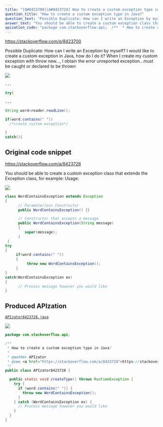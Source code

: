 ```yaml
---
title: "[Q#8423700][A#8423728] How to create a custom exception type in Java?"
question_title: "How to create a custom exception type in Java?"
question_text: "Possible Duplicate: How can I write an Exception by myself? I would like to create a custom exception in Java, how do I do it? When I create my custom exception with throw new..., I obtain the error unreported exception...must be caught or declared to be thrown"
answer_text: "You should be able to create a custom exception class that extends the Exception class, for example: Usage:"
apization_code: "package com.stackoverflow.api;  /**  * How to create a custom exception type in Java?  *  * @author APIzator  * @see <a href=\"https://stackoverflow.com/a/8423728\">https://stackoverflow.com/a/8423728</a>  */ public class APIzator8423728 {    public static void createType() throws RuntimeException {     try {       if (word.contains(\" \")) {         throw new WordContainsException();       }     } catch (WordContainsException ex) {       // Process message however you would like     }   } }"
---
```


https://stackoverflow.com/q/8423700

Possible Duplicate:
How can I write an Exception by myself?
I would like to create a custom exception in Java, how do I do it?
When I create my custom exception with throw new..., I obtain the error unreported exception...must be caught or declared to be thrown


<div class="code-logo"><img src="/stackoverflow.png" /></div>

```java
...

try{

...

String word=reader.readLine();

if(word.contains(" "))
  /*create custom exception*/

}
catch(){
```


## Original code snippet

https://stackoverflow.com/a/8423728

You should be able to create a custom exception class that extends the Exception class, for example:
Usage:

<div class="code-logo"><img src="/stackoverflow.png" /></div>

```java
class WordContainsException extends Exception
{
      // Parameterless Constructor
      public WordContainsException() {}

      // Constructor that accepts a message
      public WordContainsException(String message)
      {
         super(message);
      }
 }
try
{
     if(word.contains(" "))
     {
          throw new WordContainsException();
     }
}
catch(WordContainsException ex)
{
      // Process message however you would like
}
```

## Produced APIzation

[`APIzator8423728.java`](https://github.com/pasqualesalza/apization-temp-data/raw/master/search/APIzator8423728.java)

<div class="code-logo"><img src="/apizator.png" /></div>

```java
package com.stackoverflow.api;

/**
 * How to create a custom exception type in Java?
 *
 * @author APIzator
 * @see <a href="https://stackoverflow.com/a/8423728">https://stackoverflow.com/a/8423728</a>
 */
public class APIzator8423728 {

  public static void createType() throws RuntimeException {
    try {
      if (word.contains(" ")) {
        throw new WordContainsException();
      }
    } catch (WordContainsException ex) {
      // Process message however you would like
    }
  }
}

```